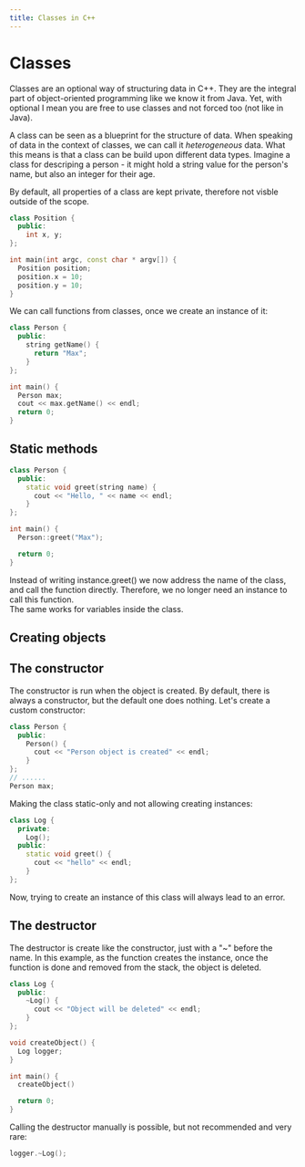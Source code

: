 ```yaml
---
title: Classes in C++
---
```


# Classes
Classes are an optional way of structuring data in C++. They are the integral part of object-oriented programming like we know it from Java. 
Yet, with optional I mean you are free to use classes and not forced too (not like in Java). 

A class can be seen as a blueprint for the structure of data. 
When speaking of data in the context of classes, we can call it <i>heterogeneous</i> data. What this means is that a class can be build upon different data types. 
Imagine a class for descriping a person - it might hold a string value for the person's name, but also an integer for their age. 

By default, all properties of a class are kept private, therefore not visble outside of the scope. 

```cpp 
class Position {
  public:
    int x, y;
};

int main(int argc, const char * argv[]) {
  Position position;
  position.x = 10;
  position.y = 10;
}
```

We can call functions from classes, once we create an instance of it: 

```cpp
class Person {
  public:
    string getName() {
      return "Max";
    }
};

int main() {
  Person max;
  cout << max.getName() << endl;
  return 0;
}
```

## Static methods 

```cpp
class Person {
  public:
    static void greet(string name) {
      cout << "Hello, " << name << endl;
    }
};

int main() {  
  Person::greet("Max");

  return 0;
}
```

Instead of writing instance.greet() we now address the name of the class, and call the function directly. Therefore, we no longer need 
an instance to call this function.  
The same works for variables inside the class. 

## Creating objects 



## The constructor 

The constructor is run when the object is created. By default, there is always a constructor, but the default one does nothing. 
Let's create a custom constructor: 

```cpp
class Person {
  public:
    Person() {
      cout << "Person object is created" << endl;
    }
};
// ......
Person max; 
```

Making the class static-only and not allowing creating instances: 
```cpp
class Log {
  private:
    Log();
  public:
    static void greet() {
      cout << "hello" << endl;
    }
};
```

Now, trying to create an instance of this class will always lead to an error. 

## The destructor

The destructor is create like the constructor, just with a "~" before the name. In this example, as the function creates the instance, once the function 
is done and removed from the stack, the object is deleted. 

```cpp
class Log {
  public:
    ~Log() {
      cout << "Object will be deleted" << endl;
    }
};

void createObject() {
  Log logger;
}

int main() {
  createObject()

  return 0;
}
```

Calling the destructor manually is possible, but not recommended and very rare: 
```cpp
logger.~Log(); 

```